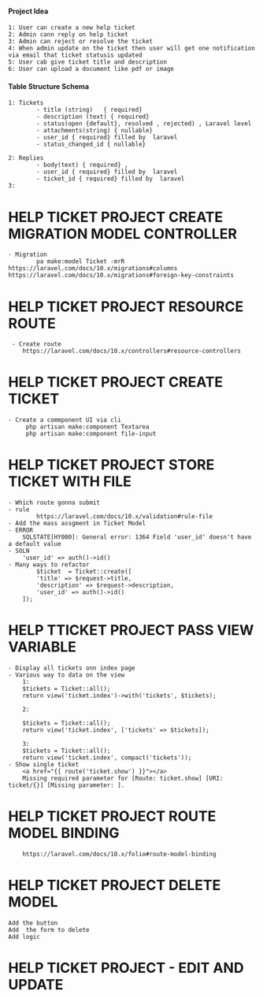 #### Project Idea

    1: User can create a new help ticket 
    2: Admin cann reply on help ticket
    3: Admin can reject or resolve the ticket
    4: When admin update on the ticket then user will get one notification via email that ticket statusis updated
    5: User cab give ticket title and description
    6: User can upload a document like pdf or image

#### Table Structure Schema
    1: Tickets 
            - title (string)   { required}
            - description (text) { required}
            - status(open {default}, resolved , rejected) , Laravel level
            - attachments(string) { nullable}
            - user_id { required} filled by  laravel
            - status_changed_id { nullable}

    2: Replies 
            - body(text) { required} ,
            - user_id { required} filled by  laravel
            - ticket_id { required} filled by  laravel
    3: 
        
# HELP TICKET PROJECT CREATE MIGRATION MODEL CONTROLLER 
    - Migration 
            pa make:model Ticket -mrR     
    https://laravel.com/docs/10.x/migrations#columns
    https://laravel.com/docs/10.x/migrations#foreign-key-constraints

# HELP TICKET PROJECT RESOURCE ROUTE
     - Create route   
        https://laravel.com/docs/10.x/controllers#resource-controllers

# HELP TICKET PROJECT CREATE TICKET
    - Create a commponent UI via cli
         php artisan make:component Textarea        
         php artisan make:component file-input

#  HELP TICKET PROJECT STORE TICKET WITH FILE 
    - Which route gonna submit
    - rule
            https://laravel.com/docs/10.x/validation#rule-file
    - Add the mass assgment in Ticket Model
    - ERROR
        SQLSTATE[HY000]: General error: 1364 Field 'user_id' doesn't have a default value
    - SOLN
        'user_id' => auth()->id()
    - Many ways to refactor 
            $ticket  = Ticket::create([
            'title' => $request->title,
            'description' => $request->description,
            'user_id' => auth()->id()
        ]);

# HELP TTICKET PROJECT PASS VIEW VARIABLE
    - Display all tickets onn index page 
    - Various way to data on the view
        1: 
        $tickets = Ticket::all();
        return view('ticket.index')->with('tickets', $tickets);
        
        2:

        $tickets = Ticket::all();
        return view('ticket.index', ['tickets' => $tickets]);

        3:
        $tickets = Ticket::all();
        return view('ticket.index', compact('tickets'));
    - Show single ticket
        <a href="{{ route('ticket.show') }}"></a>
        Missing required parameter for [Route: ticket.show] [URI: ticket/{}] [Missing parameter: ].

# HELP TICKET PROJECT ROUTE MODEL BINDING
        https://laravel.com/docs/10.x/folio#route-model-binding

# HELP TICKET PROJECT DELETE MODEL
    Add the button 
    Add  the form to delete 
    Add logic 
# HELP TICKET PROJECT - EDIT AND UPDATE
    
